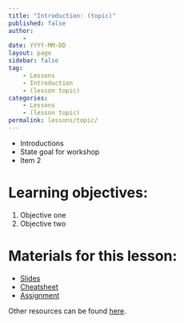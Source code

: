 ```yaml
---
title: "Introduction: (topic)"
published: false
author:
    - 
date: YYYY-MM-DD
layout: page
sidebar: false
tag:
    - Lessons
    - Introduction
    - (lesson topic)
categories:
    - Lessons
    - (lesson topic)
permalink: lessons/topic/
---
```


* Introductions
* State goal for workshop
* Item 2

# Learning objectives: #

1. Objective one
2. Objective two

# Materials for this lesson: #

* [Slides](slides/)
* [Cheatsheet](cheatsheet/)
* [Assignment](assignment/)

Other resources can be found [here](../resources/).
